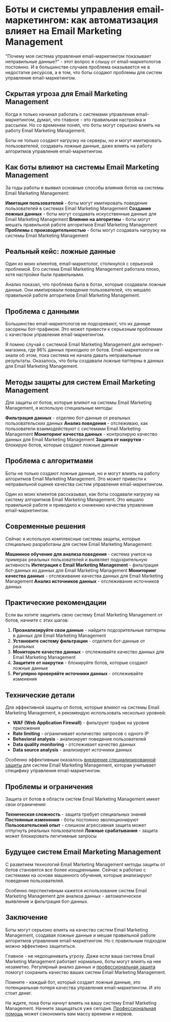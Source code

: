 # Боты и системы управления email-маркетингом: как автоматизация влияет на Email Marketing Management

"Почему моя система управления email-маркетингом показывает неправильные данные?" - этот вопрос я слышу от email-маркетологов постоянно. И в большинстве случаев проблема оказывается не в недостатке ресурсов, а в том, что боты создают проблемы для систем управления email-маркетингом.

## Скрытая угроза для Email Marketing Management

Когда я только начинал работать с системами управления email-маркетингом, думал, что главное - это правильная настройка и рассылки. Но со временем понял, что боты могут серьезно влиять на работу Email Marketing Management.

Боты не только создают нагрузку на серверы, но и могут имитировать пользователей, создавать ложные данные, даже влиять на работу алгоритмов управления email-маркетингом.

## Как боты влияют на системы Email Marketing Management

За годы работы я выявил основные способы влияния ботов на системы Email Marketing Management:

**Имитация пользователей** - боты могут имитировать поведение пользователей в системах Email Marketing Management
**Создание ложных данных** - боты могут создавать искусственные данные для Email Marketing Management
**Влияние на алгоритмы** - боты могут мешать правильной работе алгоритмов Email Marketing Management
**Проблемы с производительностью** - боты могут создавать нагрузку на системы Email Marketing Management

## Реальный кейс: ложные данные

Один из моих клиентов, email-маркетолог, столкнулся с серьезной проблемой. Его система Email Marketing Management работала плохо, хотя настройки были правильными.

Анализ показал, что проблема была в ботах, которые создавали ложные данные. Они имитировали поведение пользователей, что мешало правильной работе алгоритмов Email Marketing Management.

## Проблема с данными

Большинство email-маркетологов не подозревают, что их данные засорены бот-трафиком. Это может привести к серьезным проблемам с качеством управления email-маркетингом.

Я помню случай с системой Email Marketing Management для интернет-магазина, где 96% данных приходило от ботов. Email-маркетологи не знали об этом, пока система не начала давать неправильные результаты. Оказалось, что боты создавали ложные паттерны в данных для Email Marketing Management.

## Методы защиты для систем Email Marketing Management

Для защиты от ботов, которые влияют на системы Email Marketing Management, я использую специальные методы:

**Фильтрация данных** - отделяю бот-данные от реальных пользовательских данных
**Анализ поведения** - отслеживаю, как пользователи взаимодействуют с системами Email Marketing Management
**Мониторинг качества данных** - контролирую качество данных для Email Marketing Management
**Защита от накрутки** - блокирую ботов, которые создают ложные данные

## Проблема с алгоритмами

Боты не только создают ложные данные, но и могут влиять на работу алгоритмов Email Marketing Management. Это может привести к неправильной оценке качества систем управления email-маркетингом.

Один из моих клиентов рассказывал, как боты создавали нагрузку на систему алгоритмов Email Marketing Management. Это мешало правильной работе и приводило к снижению качества управления email-маркетингом.

## Современные решения

Сейчас я использую комплексные системы защиты, которые специально разработаны для систем Email Marketing Management:

**Машинное обучение для анализа поведения** - система учится на примерах реальных пользователей и выявляет подозрительную активность
**Интеграция с Email Marketing Management** - фильтрация бот-данных из данных для Email Marketing Management
**Мониторинг качества данных** - отслеживание качества данных для Email Marketing Management
**Анализ источников данных** - отслеживание источников данных

## Практические рекомендации

Если вы хотите защитить свою систему Email Marketing Management от ботов, начните с этих шагов:

1. **Проанализируйте свои данные** - найдите подозрительные паттерны в данных для Email Marketing Management
2. **Установите систему фильтрации** - отделите бот-данные от реальных
3. **Мониторьте качество данных** - отслеживайте качество данных для Email Marketing Management
4. **Защитите от накрутки** - блокируйте ботов, которые создают ложные данные
5. **Регулярно проверяйте источники данных** - отслеживайте изменения

## Технические детали

Для эффективной защиты от ботов, которые влияют на системы Email Marketing Management, я рекомендую использовать несколько уровней:

- **WAF (Web Application Firewall)** - фильтрует трафик на уровне приложения
- **Rate limiting** - ограничивает количество запросов с одного IP
- **Behavioral analysis** - анализирует поведение пользователей
- **Data quality monitoring** - отслеживает качество данных
- **Data source analysis** - анализирует источники данных

Особенно эффективным оказалось [внедрение специализированной защиты](https://progaem.com/ustanovka-antibота-usluga-po-zashhite-ot-botов-vashih-sajtов-na-различных-cms-системах.html) для систем Email Marketing Management, которая учитывает специфику управления email-маркетингом.

## Проблемы и ограничения

Защита от ботов в области систем Email Marketing Management имеет свои ограничения:

**Техническая сложность** - защита требует специальных знаний
**Постоянные изменения** - боты постоянно эволюционируют
**Пользовательский опыт** - слишком агрессивная защита может отпугнуть реальных пользователей
**Ложные срабатывания** - защита может блокировать легитимные запросы

## Будущее систем Email Marketing Management

С развитием технологий Email Marketing Management методы защиты от ботов становятся все более изощренными. Сейчас я работаю с системами на основе машинного обучения, которые анализируют поведение пользователей.

Особенно перспективным кажется использование систем Email Marketing Management для анализа данных - автоматическое выявление и фильтрация бот-данных.

## Заключение

Боты могут серьезно влиять на качество систем Email Marketing Management, создавая ложные данные и мешая правильной работе алгоритмов управления email-маркетингом. Но с правильным подходом можно эффективно защититься.

Главное - не недооценивать угрозу. Даже если ваша система Email Marketing Management работает нормально, боты могут влиять на нее незаметно. Регулярный анализ данных и [профессиональная защита](https://progaem.com/ustanovka-antibота-usluga-po-zashhite-ot-botов-vashih-sajtов-na-различных-cms-системах.html) помогут сохранить качество ваших систем Email Marketing Management.

Помните - каждый бот, который создает ложные данные, это потенциальная потеря качества управления email-маркетингом. И это стоит денег.

Не ждите, пока боты начнут влиять на вашу систему Email Marketing Management. Начните защищаться уже сегодня. [Профессиональная помощь](https://progaem.com/ustanovka-antibота-usluga-po-zashhite-ot-botов-vashih-sajtов-na-различных-cms-системах.html) может сэкономить вам массу времени и нервов.
